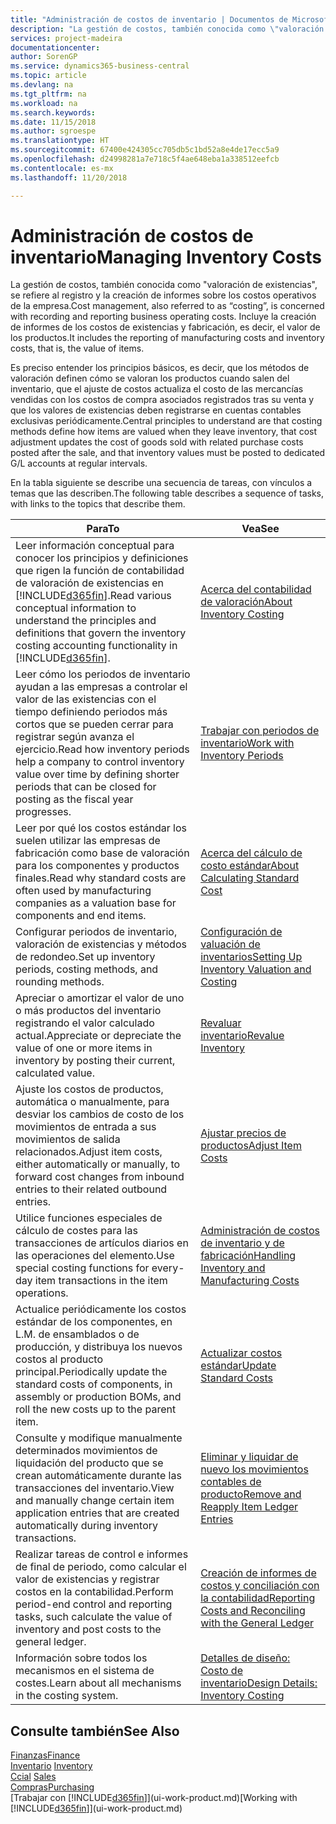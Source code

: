 ```yaml
---
title: "Administración de costos de inventario | Documentos de Microsoft"
description: "La gestión de costos, también conocida como \"valoración de existencias\", se refiere al registro y la creación de informes sobre los costos operativos de la empresa. Incluye la creación de informes de los costos de existencias y fabricación, es decir, el valor de los productos."
services: project-madeira
documentationcenter: 
author: SorenGP
ms.service: dynamics365-business-central
ms.topic: article
ms.devlang: na
ms.tgt_pltfrm: na
ms.workload: na
ms.search.keywords: 
ms.date: 11/15/2018
ms.author: sgroespe
ms.translationtype: HT
ms.sourcegitcommit: 67400e424305cc705db5c1bd52a8e4de17ecc5a9
ms.openlocfilehash: d24998281a7e718c5f4ae648eba1a338512eefcb
ms.contentlocale: es-mx
ms.lasthandoff: 11/20/2018

---
```

# <a name="managing-inventory-costs"></a><span data-ttu-id="b7d7c-104">Administración de costos de inventario</span><span class="sxs-lookup"><span data-stu-id="b7d7c-104">Managing Inventory Costs</span></span>
<span data-ttu-id="b7d7c-105">La gestión de costos, también conocida como "valoración de existencias", se refiere al registro y la creación de informes sobre los costos operativos de la empresa.</span><span class="sxs-lookup"><span data-stu-id="b7d7c-105">Cost management, also referred to as “costing”, is concerned with recording and reporting business operating costs.</span></span> <span data-ttu-id="b7d7c-106">Incluye la creación de informes de los costos de existencias y fabricación, es decir, el valor de los productos.</span><span class="sxs-lookup"><span data-stu-id="b7d7c-106">It includes the reporting of manufacturing costs and inventory costs, that is, the value of items.</span></span>   

<span data-ttu-id="b7d7c-107">Es preciso entender los principios básicos, es decir, que los métodos de valoración definen cómo se valoran los productos cuando salen del inventario, que el ajuste de costos actualiza el costo de las mercancías vendidas con los costos de compra asociados registrados tras su venta y que los valores de existencias deben registrarse en cuentas contables exclusivas periódicamente.</span><span class="sxs-lookup"><span data-stu-id="b7d7c-107">Central principles to understand are that costing methods define how items are valued when they leave inventory, that cost adjustment updates the cost of goods sold with related purchase costs posted after the sale, and that inventory values must be posted to dedicated G/L accounts at regular intervals.</span></span>

<span data-ttu-id="b7d7c-108">En la tabla siguiente se describe una secuencia de tareas, con vínculos a temas que las describen.</span><span class="sxs-lookup"><span data-stu-id="b7d7c-108">The following table describes a sequence of tasks, with links to the topics that describe them.</span></span>

|<span data-ttu-id="b7d7c-109">**Para**</span><span class="sxs-lookup"><span data-stu-id="b7d7c-109">**To**</span></span>|<span data-ttu-id="b7d7c-110">**Vea**</span><span class="sxs-lookup"><span data-stu-id="b7d7c-110">**See**</span></span>|  
|------------|-------------|  
|<span data-ttu-id="b7d7c-111">Leer información conceptual para conocer los principios y definiciones que rigen la función de contabilidad de valoración de existencias en [!INCLUDE[d365fin](includes/d365fin_md.md)].</span><span class="sxs-lookup"><span data-stu-id="b7d7c-111">Read various conceptual information to understand the principles and definitions that govern the inventory costing accounting functionality in [!INCLUDE[d365fin](includes/d365fin_md.md)].</span></span>|[<span data-ttu-id="b7d7c-112">Acerca del contabilidad de valoración</span><span class="sxs-lookup"><span data-stu-id="b7d7c-112">About Inventory Costing</span></span>](finance-learn-about-costing.md)|  
|<span data-ttu-id="b7d7c-113">Leer cómo los periodos de inventario ayudan a las empresas a controlar el valor de las existencias con el tiempo definiendo periodos más cortos que se pueden cerrar para registrar según avanza el ejercicio.</span><span class="sxs-lookup"><span data-stu-id="b7d7c-113">Read how inventory periods help a company to control inventory value over time by defining shorter periods that can be closed for posting as the fiscal year progresses.</span></span>|[<span data-ttu-id="b7d7c-114">Trabajar con periodos de inventario</span><span class="sxs-lookup"><span data-stu-id="b7d7c-114">Work with Inventory Periods</span></span>](finance-how-to-work-with-inventory-periods.md)|
|<span data-ttu-id="b7d7c-115">Leer por qué los costos estándar los suelen utilizar las empresas de fabricación como base de valoración para los componentes y productos finales.</span><span class="sxs-lookup"><span data-stu-id="b7d7c-115">Read why standard costs are often used by manufacturing companies as a valuation base for components and end items.</span></span>|[<span data-ttu-id="b7d7c-116">Acerca del cálculo de costo estándar</span><span class="sxs-lookup"><span data-stu-id="b7d7c-116">About Calculating Standard Cost</span></span>](finance-about-calculating-standard-cost.md)|
|<span data-ttu-id="b7d7c-117">Configurar periodos de inventario, valoración de existencias y métodos de redondeo.</span><span class="sxs-lookup"><span data-stu-id="b7d7c-117">Set up inventory periods, costing methods, and rounding methods.</span></span>|[<span data-ttu-id="b7d7c-118">Configuración de valuación de inventarios</span><span class="sxs-lookup"><span data-stu-id="b7d7c-118">Setting Up Inventory Valuation and Costing</span></span>](finance-set-up-inventory-valuation-and-costing.md)|
|<span data-ttu-id="b7d7c-119">Apreciar o amortizar el valor de uno o más productos del inventario registrando el valor calculado actual.</span><span class="sxs-lookup"><span data-stu-id="b7d7c-119">Appreciate or depreciate the value of one or more items in inventory by posting their current, calculated value.</span></span>|[<span data-ttu-id="b7d7c-120">Revaluar inventario</span><span class="sxs-lookup"><span data-stu-id="b7d7c-120">Revalue Inventory</span></span>](inventory-how-revalue-inventory.md)|
|<span data-ttu-id="b7d7c-121">Ajuste los costos de productos, automática o manualmente, para desviar los cambios de costo de los movimientos de entrada a sus movimientos de salida relacionados.</span><span class="sxs-lookup"><span data-stu-id="b7d7c-121">Adjust item costs, either automatically or manually, to forward cost changes from inbound entries to their related outbound entries.</span></span>|[<span data-ttu-id="b7d7c-122">Ajustar precios de productos</span><span class="sxs-lookup"><span data-stu-id="b7d7c-122">Adjust Item Costs</span></span>](inventory-how-adjust-item-costs.md)|
|<span data-ttu-id="b7d7c-123">Utilice funciones especiales de cálculo de costes para las transacciones de artículos diarios en las operaciones del elemento.</span><span class="sxs-lookup"><span data-stu-id="b7d7c-123">Use special costing functions for every-day item transactions in the item operations.</span></span>|[<span data-ttu-id="b7d7c-124">Administración de costos de inventario y de fabricación</span><span class="sxs-lookup"><span data-stu-id="b7d7c-124">Handling Inventory and Manufacturing Costs</span></span>](finance-handle-inventory-and-manufacturing-costs.md)|  
|<span data-ttu-id="b7d7c-125">Actualice periódicamente los costos estándar de los componentes, en L.M. de ensamblados o de producción, y distribuya los nuevos costos al producto principal.</span><span class="sxs-lookup"><span data-stu-id="b7d7c-125">Periodically update the standard costs of components, in assembly or production BOMs, and roll the new costs up to the parent item.</span></span>|[<span data-ttu-id="b7d7c-126">Actualizar costos estándar</span><span class="sxs-lookup"><span data-stu-id="b7d7c-126">Update Standard Costs</span></span>](finance-how-to-update-standard-costs.md)|
|<span data-ttu-id="b7d7c-127">Consulte y modifique manualmente determinados movimientos de liquidación del producto que se crean automáticamente durante las transacciones del inventario.</span><span class="sxs-lookup"><span data-stu-id="b7d7c-127">View and manually change certain item application entries that are created automatically during inventory transactions.</span></span>|[<span data-ttu-id="b7d7c-128">Eliminar y liquidar de nuevo los movimientos contables de producto</span><span class="sxs-lookup"><span data-stu-id="b7d7c-128">Remove and Reapply Item Ledger Entries</span></span>](finance-how-to-remove-and-reapply-item-entries.md)|
|<span data-ttu-id="b7d7c-129">Realizar tareas de control e informes de final de periodo, como calcular el valor de existencias y registrar costos en la contabilidad.</span><span class="sxs-lookup"><span data-stu-id="b7d7c-129">Perform period-end control and reporting tasks, such calculate the value of inventory and post costs to the general ledger.</span></span>|[<span data-ttu-id="b7d7c-130">Creación de informes de costos y conciliación con la contabilidad</span><span class="sxs-lookup"><span data-stu-id="b7d7c-130">Reporting Costs and Reconciling with the General Ledger</span></span>](finance-report-costs-and-reconcile-with-the-general-ledger.md)|
|<span data-ttu-id="b7d7c-131">Información sobre todos los mecanismos en el sistema de costes.</span><span class="sxs-lookup"><span data-stu-id="b7d7c-131">Learn about all mechanisms in the costing system.</span></span>|[<span data-ttu-id="b7d7c-132">Detalles de diseño: Costo de inventario</span><span class="sxs-lookup"><span data-stu-id="b7d7c-132">Design Details: Inventory Costing</span></span>](design-details-inventory-costing.md)|  

## <a name="see-also"></a><span data-ttu-id="b7d7c-133">Consulte también</span><span class="sxs-lookup"><span data-stu-id="b7d7c-133">See Also</span></span>  
 [<span data-ttu-id="b7d7c-134">Finanzas</span><span class="sxs-lookup"><span data-stu-id="b7d7c-134">Finance</span></span>](finance.md)  
 <span data-ttu-id="b7d7c-135">[Inventario](inventory-manage-inventory.md) </span><span class="sxs-lookup"><span data-stu-id="b7d7c-135">[Inventory](inventory-manage-inventory.md) </span></span>  
 <span data-ttu-id="b7d7c-136">[Ccial](sales-manage-sales.md) </span><span class="sxs-lookup"><span data-stu-id="b7d7c-136">[Sales](sales-manage-sales.md) </span></span>  
 [<span data-ttu-id="b7d7c-137">Compras</span><span class="sxs-lookup"><span data-stu-id="b7d7c-137">Purchasing</span></span>](purchasing-manage-purchasing.md)  
 <span data-ttu-id="b7d7c-138">[Trabajar con [!INCLUDE[d365fin](includes/d365fin_md.md)]](ui-work-product.md)</span><span class="sxs-lookup"><span data-stu-id="b7d7c-138">[Working with [!INCLUDE[d365fin](includes/d365fin_md.md)]](ui-work-product.md)</span></span>

